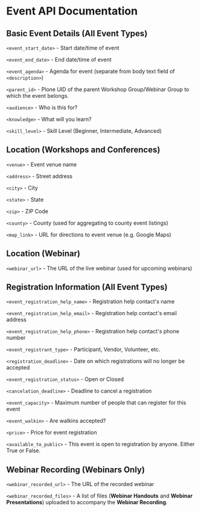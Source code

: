 # Event API Documentation

## Basic Event Details (All Event Types)

`<event_start_date>` - Start date/time of event

`<event_end_date>` - End date/time of event

`<event_agenda>` - Agenda for event (separate from body text field of `<description>`)

`<parent_id>` - Plone UID of the parent Workshop Group/Webinar Group to which the event belongs.

`<audience>` - Who is this for?

`<knowledge>` - What will you learn?

`<skill_level>` - Skill Level  (Beginner, Intermediate, Advanced)


## Location (Workshops and Conferences)

`<venue>` - Event venue name

`<address>` - Street address

`<city>` - City

`<state>` - State

`<zip>` - ZIP Code

`<county>` - County (used for aggregating to county event listings)

`<map_link>` - URL for directions to event venue (e.g. Google Maps)


## Location (Webinar)

`<webinar_url>` - The URL of the live webinar (used for upcoming webinars)


## Registration Information (All Event Types)

`<event_registration_help_name>` - Registration help contact's name

`<event_registration_help_email>` - Registration help contact's email address

`<event_registration_help_phone>` - Registration help contact's phone number

`<event_registrant_type>` - Participant, Vendor, Volunteer, etc.

`<registration_deadline>` - Date on which registrations will no longer be accepted

`<event_registration_status>` - Open or Closed

`<cancelation_deadline>` - Deadline to cancel a registration

`<event_capacity>` - Maximum number of people that can register for this event

`<event_walkin>` - Are walkins accepted?

`<price>` - Price for event registration

`<available_to_public>` - This event is open to registration by anyone. Either True or False.


## Webinar Recording (Webinars Only)

`<webinar_recorded_url>` - The URL of the recorded webinar

`<webinar_recorded_files>` - A list of files (**Webinar Handouts** and **Webinar Presentations**) uploaded to accompany the **Webinar Recording**.
